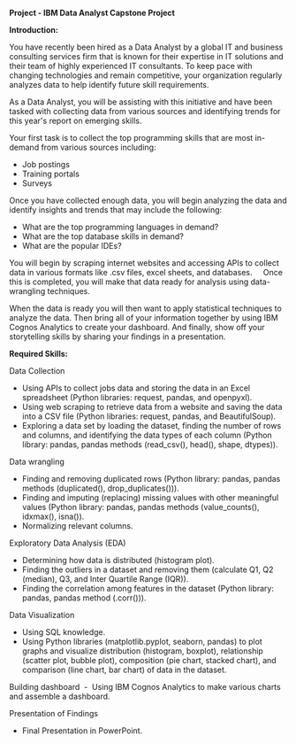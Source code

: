 **Project - IBM Data Analyst Capstone Project**

**Introduction:**

You have recently been hired as a Data Analyst by a global IT and business consulting services firm that is known for their expertise in IT solutions and their team of highly experienced IT consultants. To keep pace with changing technologies and remain competitive, your organization regularly analyzes data to help identify future skill requirements. 

As a Data Analyst, you will be assisting with this initiative and have been tasked with collecting data from various sources and identifying trends for this year's report on emerging skills. 

Your first task is to collect the top programming skills that are most in-demand from various sources including:

- Job postings
- Training portals
- Surveys

Once you have collected enough data, you will begin analyzing the data and identify insights and trends that may include the following:

- What are the top programming languages in demand?
- What are the top database skills in demand?
- What are the popular IDEs?

You will begin by scraping internet websites and accessing APIs to collect data in various formats like .csv files, excel sheets, and databases.   
 
Once this is completed, you will make that data ready for analysis using data-wrangling techniques. 

When the data is ready you will then want to apply statistical techniques to analyze the data. Then bring all of your information together by using IBM Cognos Analytics to create your dashboard. And finally, show off your storytelling skills by sharing your findings in a presentation.



**Required Skills:**

Data Collection   
- Using APIs to collect jobs data and storing the data in an Excel spreadsheet (Python libraries: request, pandas, and openpyxl).  
- Using web scraping to retrieve data from a website and saving the data into a CSV file (Python libraries: request, pandas, and BeautifulSoup).  
- Exploring a data set by loading the dataset, finding the number of rows and columns, and identifying the data types of each column (Python library: pandas, pandas methods (read_csv(), head(), shape, dtypes)).

Data wrangling  
- Finding and removing duplicated rows (Python library: pandas, pandas methods (duplicated(), drop_duplicates())).
- Finding and imputing (replacing) missing values with other meaningful values (Python library: pandas, pandas methods (value_counts(), idxmax(), isna()).  
- Normalizing relevant columns.

Exploratory Data Analysis (EDA)  
- Determining how data is distributed (histogram plot).
- Finding the outliers in a dataset and removing them (calculate Q1, Q2 (median), Q3, and Inter Quartile Range (IQR)).  
- Finding the correlation among features in the dataset (Python library: pandas, pandas method (.corr())).

Data Visualization   
- Using SQL knowledge.
- Using Python libraries (matplotlib.pyplot, seaborn, pandas) to plot graphs and visualize distribution (histogram, boxplot), relationship (scatter plot, bubble plot), composition (pie chart, stacked chart), and comparison (line chart, bar chart) of data in the dataset.

Building dashboard  
-  Using IBM Cognos Analytics to make various charts and assemble a dashboard.

Presentation of Findings
- Final Presentation in PowerPoint.
